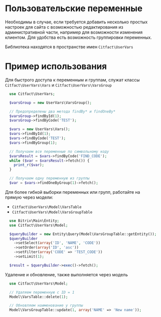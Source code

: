 Пользовательские переменные
=========

Необходимы в случае, если требуется добавить несколько простых настроек для сайта с возможностью редактирования из
административной части, например для возможности изменения клиентом. Для удобства есть возможность группировки переменных.

Библиотека находятся в пространстве имен ``Citfact\UserVars``

Пример использования
==================
Для быстрого доступа к переменным и группам, служат классы ``Citfact\UserVars\Vars`` и ``Citfact\UserVars\VarsGroup``

``` php
  use Citfact\UserVars;

  $varsGroup = new UserVars\VarsGroup();

  // Предопределены два метода findBy* и findOneBy*
  $varsGroup->findById(1);
  $varsGroup->findByCode('TEST');

  $vars = new UserVars\Vars();
  $vars->findById(1);
  $vars->findByCode('TEST');
  $vars->findByGroup(1);

  // Получаем все переменные по символьному коду
  $varsResult = $vars->findByCode('FIND_CODE');
  while ($var = $varsResult->fetch()) {
    print_r($var);
  }

  // Получаем одну переменную из группы
  $var = $vars->findOneByGroup(1)->fetch();
```

Для более гибкой выборки переменных или групп, работайте на прямую через модели:

- ``Citfact\UserVars\Model\VarsTable``
- ``Citfact\UserVars\Model\VarsGroupTable``

``` php
  use Bitrix\Main\Entity;
  use Citfact\UserVars\Model;

  $queryBuilder = new Entity\Query(Model\VarsGroupTable::getEntity());
  $queryBuilder
    ->setSelect(array('ID', 'NAME', 'CODE'))
    ->setOrder(array('ID', 'asc'))
    ->setFilter(array('CODE' => 'TEST_CODE'))
    ->setLimit(1);

  $result = $queryBuilder->exec()->fetch();
```

Удаление и обновление, также выполняется через модель

``` php
  use Citfact\UserVars\Model;

  // Удаляем переменную с ID = 1
  Model\VarsTable::delete(1);

  // Обновляем наименование у группы
  Model\VarsGroupTable::update(1, array('NAME' => 'New name'));
